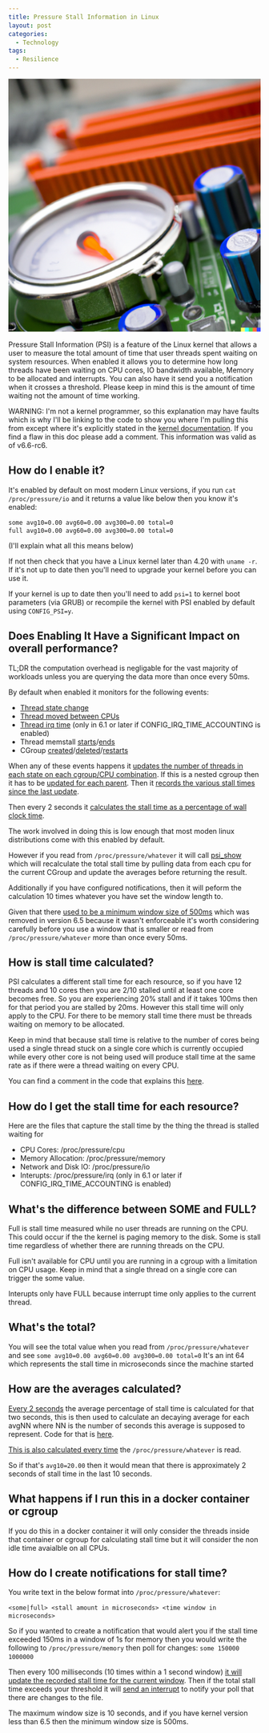 ```yaml
---
title: Pressure Stall Information in Linux
layout: post
categories:
  - Technology
tags:
  - Resilience
---
```


![](/assets/images/2023/10/22/pressure-gauge.png "Pressure Gauge on a circuit board")

Pressure Stall Information (PSI) is a feature of the Linux kernel that allows a user to measure the total amount of time that user threads spent waiting on system resources. When enabled it allows you to determine how long threads have been waiting on CPU cores, IO bandwidth available, Memory to be allocated and interrupts. You can also have it send you a notification when it crosses a threshold.  Please keep in mind this is the amount of time waiting not the amount of time working. <!-- more -->

WARNING: I'm not a kernel programmer, so this explanation may have faults which is why I'll be linking to the code to show you where I'm pulling this from except where it's explicitly stated in the [kernel documentation](https://docs.kernel.org/accounting/psi.html). If you find a flaw in this doc please add a comment. This information was valid as of v6.6-rc6.

## How do I enable it?
It's enabled by default on most modern Linux versions, if you run `cat /proc/pressure/io` and it returns a value like below then you know it's enabled:
```
some avg10=0.00 avg60=0.00 avg300=0.00 total=0
full avg10=0.00 avg60=0.00 avg300=0.00 total=0
```
(I'll explain what all this means below)

If not then check that you have a Linux kernel later than 4.20 with `uname -r`. If it's not up to date then you'll need to upgrade your kernel before you can use it.

If your kernel is up to date then you'll need to add `psi=1` to kernel boot parameters (via GRUB) or recompile the kernel with PSI enabled by default using `CONFIG_PSI=y`.

## Does Enabling It Have a Significant Impact on overall performance?
TL;DR the computation overhead is negligable for the vast majority of workloads unless you are querying the data more than once every 50ms.

By default when enabled it monitors for the following events:
- [Thread state change](https://git.kernel.org/pub/scm/linux/kernel/git/torvalds/linux.git/tree/kernel/sched/psi.c?id=752182b24bf4ffda1c5a8025515d53122d930bd8#n908)
- [Thread moved between CPUs](https://git.kernel.org/pub/scm/linux/kernel/git/torvalds/linux.git/tree/kernel/sched/psi.c?id=752182b24bf4ffda1c5a8025515d53122d930bd8#n927)
- [Thread irq time](https://git.kernel.org/pub/scm/linux/kernel/git/torvalds/linux.git/tree/kernel/sched/psi.c?id=752182b24bf4ffda1c5a8025515d53122d930bd8#n1005) (only in 6.1 or later if CONFIG_IRQ_TIME_ACCOUNTING is enabled)
- Thread memstall [starts](https://git.kernel.org/pub/scm/linux/kernel/git/torvalds/linux.git/tree/kernel/sched/psi.c?id=752182b24bf4ffda1c5a8025515d53122d930bd8#n1037)/[ends](https://git.kernel.org/pub/scm/linux/kernel/git/torvalds/linux.git/tree/kernel/sched/psi.c?id=752182b24bf4ffda1c5a8025515d53122d930bd8#n1069)
- CGroup [created](https://git.kernel.org/pub/scm/linux/kernel/git/torvalds/linux.git/tree/kernel/sched/psi.c?id=752182b24bf4ffda1c5a8025515d53122d930bd8#n1100)/[deleted](https://git.kernel.org/pub/scm/linux/kernel/git/torvalds/linux.git/tree/kernel/sched/psi.c?id=752182b24bf4ffda1c5a8025515d53122d930bd8#n1119)/[restarts](https://git.kernel.org/pub/scm/linux/kernel/git/torvalds/linux.git/tree/kernel/sched/psi.c?id=752182b24bf4ffda1c5a8025515d53122d930bd8#n1198)

When any of these events happens it [updates the number of threads in each state on each cgroup/CPU combination](https://git.kernel.org/pub/scm/linux/kernel/git/torvalds/linux.git/tree/kernel/sched/psi.c?id=752182b24bf4ffda1c5a8025515d53122d930bd8#n778). If this is a nested cgroup then it has to be [updated for each parent](https://git.kernel.org/pub/scm/linux/kernel/git/torvalds/linux.git/tree/kernel/sched/psi.c?id=752182b24bf4ffda1c5a8025515d53122d930bd8#n922). Then it [records the various stall times since the last update](https://git.kernel.org/pub/scm/linux/kernel/git/torvalds/linux.git/tree/kernel/sched/psi.c?id=752182b24bf4ffda1c5a8025515d53122d930bd8#n749).

Then every 2 seconds it [calculates the stall time as a percentage of wall clock time](https://git.kernel.org/pub/scm/linux/kernel/git/torvalds/linux.git/tree/kernel/sched/psi.c?id=752182b24bf4ffda1c5a8025515d53122d930bd8#n563).

The work involved in doing this is low enough that most moden linux distributions come with this enabled by default.

However if you read from `/proc/pressure/whatever` it will call [psi_show](https://git.kernel.org/pub/scm/linux/kernel/git/torvalds/linux.git/tree/kernel/sched/psi.c?id=752182b24bf4ffda1c5a8025515d53122d930bd8#n1233) which will recalculate the total stall time by pulling data from each cpu for the current CGroup and update the averages before returning the result.

Additionally if you have configured notifications, then it will peform the calculation 10 times whatever you have set the window length to.

Given that there [used to be a minimum window size of 500ms](https://git.kernel.org/pub/scm/linux/kernel/git/torvalds/linux.git/commit/kernel/sched/psi.c?id=519fabc7aaba3f0847cf37d5f9a5740c370eb777) which was removed in version 6.5 because it wasn't enforceable it's worth considering carefully before you use a window that is smaller or read from `/proc/pressure/whatever` more than once every 50ms. 

## How is stall time calculated?
PSI calculates a different stall time for each resource, so if you have 12 threads and 10 cores then you are 2/10 stalled until at least one core becomes free. So you are experiencing 20% stall and if it takes 100ms then for that period you are stalled by 20ms. However this stall time will only apply to the CPU. For there to be memory stall time there must be threads waiting on memory to be allocated.

Keep in mind that because stall time is relative to the number of cores being used a single thread stuck on a single core which is currently occupied while every other core is not being used will produce stall time at the same rate as if there were a thread waiting on every CPU.

You can find a comment in the code that explains this [here](https://git.kernel.org/pub/scm/linux/kernel/git/torvalds/linux.git/tree/kernel/sched/psi.c?id=752182b24bf4ffda1c5a8025515d53122d930bd8#n20).

## How do I get the stall time for each resource?
Here are the files that capture the stall time by the thing the thread is stalled waiting for
- CPU Cores: /proc/pressure/cpu
- Memory Allocation: /proc/pressure/memory
- Network and Disk IO: /proc/pressure/io
- Interupts: /proc/pressure/irq (only in 6.1 or later if CONFIG_IRQ_TIME_ACCOUNTING is enabled)

## What's the difference between SOME and FULL?
Full is stall time measured while no user threads are running on the CPU. This could occur if the the kernel is paging memory to the disk. Some is stall time regardless of whether there are running threads on the CPU.

Full isn't available for CPU until you are running in a cgroup with a limitation on CPU usage. Keep in mind that a single thread on a single core can trigger the some value.

Interupts only have FULL because interrupt time only applies to the current thread.

## What's the total?
You will see the total value when you read from `/proc/pressure/whatever` and see `some avg10=0.00 avg60=0.00 avg300=0.00 total=0`
It's an int 64 which represents the stall time in microseconds since the machine started

## How are the averages calculated?
[Every 2 seconds](https://git.kernel.org/pub/scm/linux/kernel/git/torvalds/linux.git/tree/kernel/sched/psi.c?id=752182b24bf4ffda1c5a8025515d53122d930bd8#n157) the average percentage of stall time is calculated for that two seconds, this is then used to calculate an decaying average for each avgNN where NN is the number of seconds this average is supposed to represent. Code for that is [here](https://git.kernel.org/pub/scm/linux/kernel/git/torvalds/linux.git/tree/kernel/sched/psi.c?id=752182b24bf4ffda1c5a8025515d53122d930bd8#n510).

[This is also calculated every time](https://git.kernel.org/pub/scm/linux/kernel/git/torvalds/linux.git/tree/kernel/sched/psi.c?id=752182b24bf4ffda1c5a8025515d53122d930bd8#n1247) the `/proc/pressure/whatever` is read.

So if that's `avg10=20.00` then it would mean that there is approximately 2 seconds of stall time in the last 10 seconds.

## What happens if I run this in a docker container or cgroup
If you do this in a docker container it will only consider the threads inside that container or cgroup for calculating stall time but it will consider the non idle time avaialble on all CPUs. 

## How do I create notifications for stall time?
You write text in the below format into `/proc/pressure/whatever`:
```
<some|full> <stall amount in microseconds> <time window in microseconds>
```

So if you wanted to create a notification that would alert you if the stall time exceeded 150ms in a window of 1s for memory then you would write the following to `/proc/pressure/memory` then poll for changes:
`some 150000 1000000`

Then every 100 milliseconds (10 times within a 1 second window) [it will update the recorded stall time for the current window](https://git.kernel.org/pub/scm/linux/kernel/git/torvalds/linux.git/tree/kernel/sched/psi.c?id=752182b24bf4ffda1c5a8025515d53122d930bd8#n401). Then if the total stall time exceeds your threshold it will [send an interrupt](https://git.kernel.org/pub/scm/linux/kernel/git/torvalds/linux.git/tree/kernel/sched/psi.c?id=752182b24bf4ffda1c5a8025515d53122d930bd8#n495) to notify your poll that there are changes to the file. 

The maximum window size is 10 seconds, and if you have kernel version less than 6.5 then the minimum window size is 500ms.